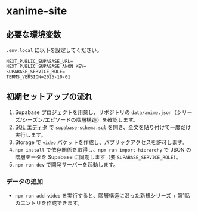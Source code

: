 # xanime-site

## 必要な環境変数

`.env.local` に以下を設定してください。

```
NEXT_PUBLIC_SUPABASE_URL=
NEXT_PUBLIC_SUPABASE_ANON_KEY=
SUPABASE_SERVICE_ROLE=
TERMS_VERSION=2025-10-01
```

## 初期セットアップの流れ

1. Supabase プロジェクトを用意し、リポジトリの `data/anime.json`（シリーズ/シーズン/エピソードの階層構造）を確認します。
2. [SQL エディタ](https://supabase.com/) で `supabase-schema.sql` を開き、全文を貼り付けて一度だけ実行します。
3. Storage で `video` バケットを作成し、パブリックアクセスを許可します。
4. `npm install` で依存関係を取得し、`npm run import-hierarchy` で JSON の階層データを Supabase に同期します（要 `SUPABASE_SERVICE_ROLE`）。
5. `npm run dev` で開発サーバーを起動します。

### データの追加
- `npm run add-video` を実行すると、階層構造に沿った新規シリーズ + 第1話のエントリを作成できます。

